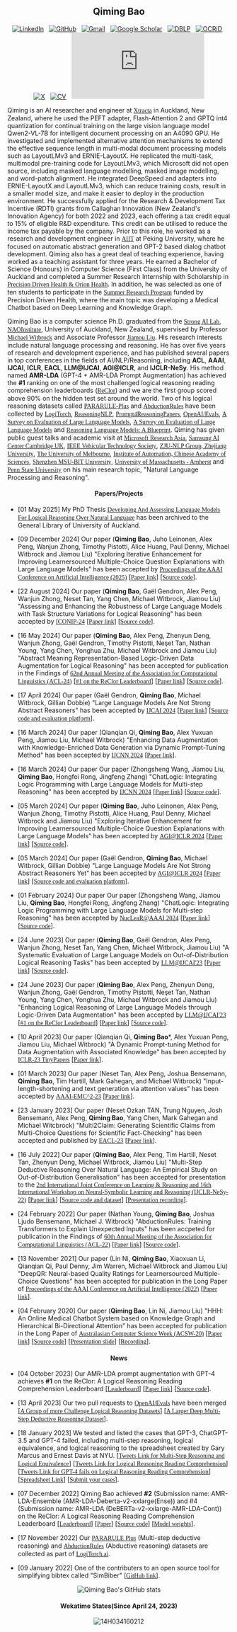 <div align="center">

## **Qiming Bao**

<p align="center">

<!--[![Homepage](https://img.shields.io/badge/-Homepage-purple?style=flat-square&logo=homepage&logoColor=white&link=https://14h034160212.github.io/)](https://14h034160212.github.io/)&nbsp;&nbsp;-->
[![LinkedIn](https://img.shields.io/badge/-LinkedIn-blue?style=flat-square&logo=Linkedin&logoColor=white&link=https://www.linkedin.com/in/qiming-bill-bao-773757166/)](https://www.linkedin.com/in/qiming-bill-bao-773757166/)&nbsp;&nbsp;
[![GitHub](https://img.shields.io/badge/-GitHub-black?style=flat-square&logo=GitHub&logoColor=white&link=https://github.com/14H034160212)](https://github.com/14H034160212)&nbsp;&nbsp;
[![Gmail](https://img.shields.io/badge/-Gmail-red?style=flat-square&logo=Gmail&logoColor=white&link=mailto:bqmbill714@gmail.com)](mailto:bqmbill714@gmail.com)&nbsp;&nbsp;
[![Google Scholar](https://img.shields.io/badge/-Google%20Scholar-blue?style=flat-square&logo=Google%20Scholar&logoColor=white&link=https://scholar.google.com/citations?user=t-PqsgcAAAAJ)](https://scholar.google.com/citations?user=t-PqsgcAAAAJ&hl=en)&nbsp;&nbsp;
[![DBLP](https://img.shields.io/badge/-DBLP-yellow?style=flat-square&logo=DBLP&logoColor=white&link=https://dblp.org/pid/126/9037-1.html)](https://dblp.org/pid/126/9037-1.html)&nbsp;&nbsp;
[![OCRiD](https://img.shields.io/badge/-ORCID-green?style=flat-square&logo=ORCID&logoColor=white&link=https://orcid.org/my-orcid?orcid=0000-0002-1000-7383)](https://orcid.org/my-orcid?orcid=0000-0002-1000-7383)&nbsp;&nbsp;
[![X](https://img.shields.io/badge/-Twitter-blue?style=flat-square&logo=X&logoColor=white&link=https://x.com/qiming_bao)](https://x.com/qiming_bao)&nbsp;&nbsp;
[![CV](https://img.shields.io/badge/-CV-brown?style=flat-square&logo=CV&logoColor=white&link=https://14h034160212.github.io/cv.html)](https://14h034160212.github.io/cv.html)&nbsp;&nbsp;
[![简历](https://img.shields.io/badge/-简历-purple?style=flat-square&logo=简历&logoColor=white&link=https://14h034160212.github.io/包启明.pdf)](https://14h034160212.github.io/包启明.pdf)
</p>
</div>



Qiming is an AI researcher and engineer at <A href="https://xtracta.com/"><FONT face="Bitstream Vera Sans">Xtracta</FONT></A> in Auckland, New Zealand, where he used the PEFT adapter, Flash-Attention 2 and GPTQ int4 quantization for continual training on the large vision language model Qwen2-VL-7B for intelligent document processing on an A4090 GPU. He investigated and implemented alternative attention mechanisms to extend the effective sequence length in multi-modal document processing models such as LayoutLMv3 and ERNIE-LayoutX. He replicated the multi-task, multimodal pre-training code for LayoutLMv3, which Microsoft did not open source, including masked language modelling, masked image modelling, and word-patch alignment. He integrated DeepSpeed and adapters into ERNIE-LayoutX and LayoutLMv3, which can reduce training costs, result in a smaller model size, and make it easier to deploy in the production environment. He successfully applied for the Research & Development Tax Incentive (RDTI) grants from Callaghan Innovation (New Zealand's Innovation Agency) for both 2022 and 2023, each offering a tax credit equal to 15% of eligible R&D expenditure. This credit can be utilised to reduce the income tax payable by the company. Prior to this role, he worked as a research and development engineer in <A href="https://www.aiit.org.cn/p_enPage"><FONT face="Bitstream Vera Sans">AIIT</FONT></A> at Peking University, where he focused on automatic abstract generation and GPT-2 based dialog chatbot development. Qiming also has a great deal of teaching experience, having worked as a teaching assistant for three years. He earned a Bachelor of Science (Honours) in Computer Science (First Class) from the University of Auckland and completed a Summer Research Internship with Scholarship in <A href="https://precisiondrivenhealth.com/"><FONT face="Bitstream Vera Sans">Precision Driven Health & Orion Health</FONT></A>. In addition, he was selected as one of ten students to participate in the <A href="https://www.hinz.org.nz/news/461570/An-online-system-for-answering-medical-questions.htm"><FONT face="Bitstream Vera Sans">Summer Research Program</FONT></A> funded by Precision Driven Health, where the main topic was developing a Medical Chatbot based on Deep Learning and Knowledge Graph.

Qiming Bao is a computer science Ph.D. graduated from the <A href="https://www.ai.ac.nz/sail/"><FONT face="Bitstream Vera Sans">Strong AI Lab</FONT></A>, <A href="https://www.naoinstitute.auckland.ac.nz/"><FONT face="Bitstream Vera Sans">NAOInstitute</FONT></A>, University of Auckland, New Zealand, supervised by Professor <A href="https://profiles.auckland.ac.nz/m-witbrock"><FONT face="Bitstream Vera Sans">Michael Witbrock</FONT></A> and Associate Professor <A href="https://profiles.auckland.ac.nz/jiamou-liu"><FONT face="Bitstream Vera Sans">Jiamou Liu</FONT></A>. His research interests include natural language processing and reasoning. He has over five years of research and development experience, and has published several papers in top conferences in the fields of AI/NLP/Reasoning, including **ACL**, **AAAI**, **IJCAI**, **ICLR**, **EACL**, **LLM@IJCAI**, **AGI@ICLR**, and **IJCLR-NeSy**. His method named **AMR-LDA** (GPT-4 + AMR-LDA Prompt Augmentation) has achieved the **#1** ranking on one of the most challenged logical reasoning reading comprehension leaderboards (<A href="https://eval.ai/web/challenges/challenge-page/503/leaderboard/1347"><FONT face="Bitstream Vera Sans">ReClor</FONT></A>) and we are the first group scored above 90% on the hidden test set around the world. Two of his logical reasoning datasets called <A href="https://github.com/Strong-AI-Lab/PARARULE-Plus"><FONT face="Bitstream Vera Sans">PARARULE-Plus</FONT></A> and <A href="https://github.com/Strong-AI-Lab/AbductionRules"><FONT face="Bitstream Vera Sans">AbductionRules</FONT></A> have been collected by <A href="https://www.logitorch.ai/"><FONT face="Bitstream Vera Sans">LogiTorch</FONT></A>, <A href="https://github.com/FreedomIntelligence/ReasoningNLP"><FONT face="Bitstream Vera Sans">ReasoningNLP</FONT></A>, <A href="https://github.com/zjunlp/Prompt4ReasoningPapers"><FONT face="Bitstream Vera Sans">Prompt4ReasoningPapers</FONT></A>, <A href="https://github.com/openai/evals/pull/651"><FONT face="Bitstream Vera Sans">OpenAI/Evals</FONT></A>, <A href="https://github.com/MLGroupJLU/LLM-eval-survey"><FONT face="Bitstream Vera Sans">A Survey on Evaluation of Large Language Models</FONT></A>, <A href="https://github.com/MLGroupJLU/LLM-eval-survey"><FONT face="Bitstream Vera Sans">A Survey on Evaluation of Large Language Models</FONT></A> and <A href="https://github.com/spcl/x1"><FONT face="Bitstream Vera Sans">Reasoning Language Models: A Blueprint</FONT></A>. Qiming has given public guest talks and academic visit at <A href="https://youtu.be/nfNbSZPY4EU"><FONT face="Bitstream Vera Sans">Microsoft Research Asia</FONT></A>, <A href="https://youtu.be/0ZkayBD3WVY"><FONT face="Bitstream Vera Sans">Samsung AI Center Cambridge UK</FONT></A>, <A href="https://youtu.be/ZzCpq5gXQto"><FONT face="Bitstream Vera Sans">IEEE Vehicular Technology Society</FONT></A>, <A href="https://www.zjukg.org/"><FONT face="Bitstream Vera Sans">ZJU-NLP Group, Zhejiang University</FONT></A>, <A href="https://14h034160212.github.io/Invitation_UoM_NLP_Reading_Group.pdf"><FONT face="Bitstream Vera Sans">The University of Melbourne</FONT></A>, <A href="https://14h034160212.github.io/中科院自动化所论坛邀请函.png"><FONT face="Bitstream Vera Sans">Institute of Automation, Chinese Academy of Sciences</FONT></A>, <A href="https://14h034160212.github.io/国际青年学者论坛人工智能研究院分论坛时间表.pdf"><FONT face="Bitstream Vera Sans">Shenzhen MSU-BIT University</FONT></A>, <A href="https://www.cics.umass.edu/about/directory/andrew-lan"><FONT face="Bitstream Vera Sans">University of Massachusetts - Amherst</FONT></A> and <A href="https://14h034160212.github.io/Presentation_Confirmation_Penn_State_University_University_of_Auckland_Online_Workshop.pdf"><FONT face="Bitstream Vera Sans">Penn State University</FONT></A> on his main research topic, "Natural Language Processing and Reasoning".

<!--**I am open to looking for a full-time job opportunity related to Post-doc Researcher, Machine Learning/AI Engineer. I am passionate and skilled in data-driven projects, especially on Natural Language Processing, with more than three years of work and project experience. I can bring state-of-the-art ideas and technology to your lab/company.** -->

<h4 align="center">Papers/Projects</h4>

- [01 May 2025] My PhD Thesis <A href="https://researchspace.auckland.ac.nz/items/c137d667-49c5-4fa4-9da0-c2e74e3d426f"><FONT face="Bitstream Vera Sans">Developing And Assessing Language Models For Logical Reasoning Over Natural Language</FONT></A> has been archived to the General Library of University of Auckland.

- [09 December 2024] Our paper (**Qiming Bao**, Juho Leinonen, Alex Peng, Wanjun Zhong, Timothy Pistotti, Alice Huang, Paul Denny, Michael Witbrock and Jiamou Liu) "Exploring Iterative Enhancement for Improving Learnersourced Multiple-Choice Question Explanations with Large Language Models" has been accepted by <A href="https://eaai-conf.github.io/year/eaai-25.html"><FONT face="Bitstream Vera Sans">Proceedings of the AAAI Conference on Artificial Intelligence (2025)</FONT></A> [<A href="https://ojs.aaai.org/index.php/AAAI/article/view/35164"><FONT face="Bitstream Vera Sans">Paper link</FONT></A>] [<A href="https://github.com/Strong-AI-Lab/Explanation-Generation"><FONT face="Bitstream Vera Sans">Source code</FONT></A>].<br />

- [22 August 2024] Our paper (**Qiming Bao**, Gaël Gendron, Alex Peng, Wanjun Zhong, Neset Tan, Yang Chen, Michael Witbrock, Jiamou Liu) "Assessing and Enhancing the Robustness of Large Language Models with Task Structure Variations for Logical Reasoning" has been accepted by <A href="https://iconip2024.org/"><FONT face="Bitstream Vera Sans">ICONIP-24</FONT></A> [<A href="https://arxiv.org/abs/2310.09430"><FONT face="Bitstream Vera Sans">Paper link</FONT></A>] [<A href="https://github.com/Strong-AI-Lab/Logical-and-abstract-reasoning"><FONT face="Bitstream Vera Sans">Source code</FONT></A>].
  
- [16 May 2024] Our paper (**Qiming Bao**, Alex Peng, Zhenyun Deng, Wanjun Zhong, Gaël Gendron, Timothy Pistotti, Neşet Tan, Nathan Young, Yang Chen, Yonghua Zhu, Michael Witbrock and Jiamou Liu) "Abstract Meaning Representation-Based Logic-Driven Data Augmentation for Logical Reasoning" has been accepted for publication in the Findings of <A href="https://2024.aclweb.org/"><FONT face="Bitstream Vera Sans">62nd Annual Meeting of the Association for Computational Linguistics (ACL-24)</FONT></A> [<A href="https://eval.ai/web/challenges/challenge-page/503/leaderboard/1347"><FONT face="Bitstream Vera Sans">#1 on the ReClor Leaderboard</FONT></A>] [<A href="https://aclanthology.org/2024.findings-acl.353/"><FONT face="Bitstream Vera Sans">Paper link</FONT></A>] [<A href="https://github.com/Strong-AI-Lab/Logical-Equivalence-driven-AMR-Data-Augmentation-for-Representation-Learning"><FONT face="Bitstream Vera Sans">Source code</FONT></A>].
  
- [17 April 2024] Our paper (Gaël Gendron, **Qiming Bao**, Michael Witbrock, Gillian Dobbie) "Large Language Models Are Not Strong Abstract Reasoners" has been accepted by <A href="https://ijcai24.org/"><FONT face="Bitstream Vera Sans">IJCAI 2024</FONT></A> [<A href="https://arxiv.org/abs/2305.19555"><FONT face="Bitstream Vera Sans">Paper link</FONT></A>] [<A href="https://github.com/Strong-AI-Lab/Logical-and-abstract-reasoning"><FONT face="Bitstream Vera Sans">Source code and evaluation platform</FONT></A>].<br />

- [16 March 2024] Our paper (Qianqian Qi, **Qiming Bao**, Alex Yuxuan Peng, Jiamou Liu, Michael Witbrock) "Enhancing Data Augmentation with Knowledge-Enriched Data Generation via Dynamic Prompt-Tuning Method" has been accepted by <A href="https://ieeexplore.ieee.org/xpl/conhome/10649807/proceeding"><FONT face="Bitstream Vera Sans">IJCNN 2024</FONT></A> [<A href="https://ieeexplore.ieee.org/abstract/document/10651072/"><FONT face="Bitstream Vera Sans">Paper link</FONT></A>].<br />

- [16 March 2024] Our paper Our paper (Zhongsheng Wang, Jiamou Liu, **Qiming Bao**, Hongfei Rong, Jingfeng Zhang) "ChatLogic: Integrating Logic Programming with Large Language Models for Multi-step Reasoning" has been accepted by <A href="https://ieeexplore.ieee.org/xpl/conhome/10649807/proceeding"><FONT face="Bitstream Vera Sans">IJCNN 2024</FONT></A> [<A href="https://ieeexplore.ieee.org/document/10650138"><FONT face="Bitstream Vera Sans">Paper link</FONT></A>] [<A href="https://github.com/Strong-AI-Lab/ChatLogic"><FONT face="Bitstream Vera Sans">Source code</FONT></A>].<br />

- [05 March 2024] Our paper (**Qiming Bao**, Juho Leinonen, Alex Peng, Wanjun Zhong, Timothy Pistotti, Alice Huang, Paul Denny, Michael Witbrock and Jiamou Liu) "Exploring Iterative Enhancement for Improving Learnersourced Multiple-Choice Question Explanations with Large Language Models" has been accepted by <A href="https://agiworkshop.github.io/"><FONT face="Bitstream Vera Sans">AGI@ICLR 2024</FONT></A> [<A href="http://arxiv.org/abs/2309.10444"><FONT face="Bitstream Vera Sans">Paper link</FONT></A>] [<A href="https://github.com/Strong-AI-Lab/Explanation-Generation"><FONT face="Bitstream Vera Sans">Source code</FONT></A>].<br />

- [05 March 2024] Our paper (Gaël Gendron, **Qiming Bao**, Michael Witbrock, Gillian Dobbie) "Large Language Models Are Not Strong Abstract Reasoners Yet" has been accepted by <A href="https://agiworkshop.github.io/"><FONT face="Bitstream Vera Sans">AGI@ICLR 2024</FONT></A> [<A href="https://openreview.net/forum?id=Pc0fPGip78&noteId=Pc0fPGip78"><FONT face="Bitstream Vera Sans">Paper link</FONT></A>] [<A href="https://github.com/Strong-AI-Lab/Logical-and-abstract-reasoning"><FONT face="Bitstream Vera Sans">Source code and evaluation platform</FONT></A>].<br />

- [01 February 2024] Our paper Our paper (Zhongsheng Wang, Jiamou Liu, **Qiming Bao**, Hongfei Rong, Jingfeng Zhang) "ChatLogic: Integrating Logic Programming with Large Language Models for Multi-step Reasoning" has been accepted by <A href="https://nuclear-workshop.github.io/"><FONT face="Bitstream Vera Sans">NucLeaR@AAAI 2024</FONT></A> [<A href="https://openreview.net/forum?id=AOqGF7Po7Z"><FONT face="Bitstream Vera Sans">Paper link</FONT></A>] [<A href="https://github.com/Strong-AI-Lab/ChatLogic"><FONT face="Bitstream Vera Sans">Source code</FONT></A>].<br />

- [24 June 2023] Our paper (**Qiming Bao**, Gaël Gendron, Alex Peng, Wanjun Zhong, Neset Tan, Yang Chen, Michael Witbrock, Jiamou Liu) "A Systematic Evaluation of Large Language Models on Out-of-Distribution Logical Reasoning Tasks" has been accepted by <A href="https://bigmodel.ai/llm-ijcai23"><FONT face="Bitstream Vera Sans">LLM@IJCAI'23</FONT></A> [<A href="https://arxiv.org/abs/2310.09430"><FONT face="Bitstream Vera Sans">Paper link</FONT></A>] [<A href="https://github.com/Strong-AI-Lab/Logical-and-abstract-reasoning"><FONT face="Bitstream Vera Sans">Source code</FONT></A>].

- [24 June 2023] Our paper (**Qiming Bao**, Alex Peng, Zhenyun Deng, Wanjun Zhong, Gaël Gendron, Timothy Pistotti, Neşet Tan, Nathan Young, Yang Chen, Yonghua Zhu, Michael Witbrock and Jiamou Liu) "Enhancing Logical Reasoning of Large Language Models through Logic-Driven Data Augmentation" has been accepted by <A href="https://bigmodel.ai/llm-ijcai23"><FONT face="Bitstream Vera Sans">LLM@IJCAI'23</FONT></A> [<A href="https://eval.ai/web/challenges/challenge-page/503/leaderboard/1347"><FONT face="Bitstream Vera Sans">#1 on the ReClor Leaderboard</FONT></A>] [<A href="https://arxiv.org/abs/2305.12599v2"><FONT face="Bitstream Vera Sans">Paper link</FONT></A>] [<A href="https://github.com/Strong-AI-Lab/Logical-Equivalence-driven-AMR-Data-Augmentation-for-Representation-Learning"><FONT face="Bitstream Vera Sans">Source code</FONT></A>].

<!-- [21 May 2023] Our paper (**Qiming Bao**, Alex Yuxuan Peng, Zhenyun Deng, Wanjun Zhong, Neset Tan, Nathan Young, Yang Chen, Yonghua Zhu, Michael Witbrock, Jiamou Liu) "Contrastive Learning with Logic-driven Data Augmentation for Logical Reasoning over Text" [<A href="https://arxiv.org/abs/2305.12599"><FONT face="Bitstream Vera Sans">Paper link</FONT></A>] [<A href="https://github.com/Strong-AI-Lab/Logical-Equivalence-driven-AMR-Data-Augmentation-for-Representation-Learning"><FONT face="Bitstream Vera Sans">Source code</FONT></A>] [<A href="https://huggingface.co/qbao775/AMR-LE-DeBERTa-V2-XXLarge-Contraposition"><FONT face="Bitstream Vera Sans">Model weights</FONT></A>] [<A href="https://eval.ai/web/challenges/challenge-page/503/leaderboard/1347"><FONT face="Bitstream Vera Sans">Leaderboard</FONT></A>].<br />-->

- [10 April 2023] Our paper (Qianqian Qi, **Qiming Bao***, Alex Yuxuan Peng, Jiamou Liu, Michael Witbrock) "A Dynamic Prompt-tuning Method for Data Augmentation with Associated Knowledge" has been accepted by <A href="https://openreview.net/group?id=ICLR.cc/2023/TinyPapers"><FONT face="Bitstream Vera Sans">ICLR-23 TinyPapers</FONT></A> [<A href="https://openreview.net/forum?id=hli7A0ioiS_"><FONT face="Bitstream Vera Sans">Paper link</FONT></A>].<br />
  
- [01 March 2023] Our paper (Neset Tan, Alex Peng, Joshua Bensemann, **Qiming Bao**, Tim Hartill, Mark Gahegan, and Michael Witbrock) "Input-length-shortening and text generation via attention values" has been accepted by <A href="https://www.emc2-ai.org/aaai-23"><FONT face="Bitstream Vera Sans">AAAI-EMC^2-23</FONT></A> [<A href="https://arxiv.org/abs/2303.07585"><FONT face="Bitstream Vera Sans">Paper link</FONT></A>].<br />
    
- [23 January 2023] Our paper (Neset Ozkan TAN, Trung Nguyen, Josh Bensemann, Alex Peng, **Qiming Bao**, Yang Chen, Mark Gahegan and Michael Witcbrock) "Multi2Claim: Generating Scientific Claims from Multi-Choice Questions for Scientific Fact-Checking" has been accepted and published by <A href="https://2023.eacl.org/"><FONT face="Bitstream Vera Sans">EACL-23</FONT></A> [<A href="https://aclanthology.org/2023.eacl-main.194/"><FONT face="Bitstream Vera Sans">Paper link</FONT></A>]. <br />
    
- [16 July 2022] Our paper (**Qiming Bao**, Alex Peng, Tim Hartill, Neset Tan, Zhenyun Deng, Michael Witbrock, Jiamou Liu) "Multi-Step Deductive Reasoning Over Natural Language: An Empirical Study on Out-of-Distribution Generalisation" has been accepted for presentation to the <A href="http://ceur-ws.org/Vol-3212/"><FONT face="Bitstream Vera Sans">2nd International Joint Conference on Learning & Reasoning and 16th International Workshop on Neural-Symbolic Learning and Reasoning (IJCLR-NeSy-22)</FONT></A> [<A href="https://arxiv.org/abs/2207.14000"><FONT face="Bitstream Vera Sans">Paper link</FONT></A>] [<A href="https://github.com/Strong-AI-Lab/Multi-Step-Deductive-Reasoning-Over-Natural-Language"><FONT face="Bitstream Vera Sans">Source code and dataset</FONT></A>] [<A href="http://ilp.doc.ic.ac.uk/ijclr22_videos/NeSy%20Session%205%20-%20Thursday%2029th%20-%2014_40%20-%2015_50%20(BST)%20includes%20NeSy%20Invited%20Talk%20William%20Cohen.mp4"><FONT face="Bitstream Vera Sans">Presentation recording</FONT></A>]. <br />
    
- [24 February 2022] Our paper (Nathan Young, **Qiming Bao**, Joshua Ljudo Bensemann, Michael J. Witbrock) "AbductionRules: Training Transformers to Explain Unexpected Inputs" has been accpeted for publication in the Findings of <A href="https://www.2022.aclweb.org/"><FONT face="Bitstream Vera Sans">60th Annual Meeting of the Association for Computational Linguistics (ACL-22)</FONT></A> [<A href="https://aclanthology.org/2022.findings-acl.19/"><FONT face="Bitstream Vera Sans">Paper link</FONT></A>] [<A href="https://github.com/Strong-AI-Lab/AbductionRules"><FONT face="Bitstream Vera Sans">Source code</FONT></A>].<br />
  
- [13 November 2021] Our paper (Lin Ni, **Qiming Bao**, Xiaoxuan Li, Qianqian Qi, Paul Denny, Jim Warren, Michael Witbrock and Jiamou Liu) "DeepQR: Neural-based Quality Ratings for Learnersourced Multiple-Choice Questions" has been accepted for publication in the Long Paper of <A href="https://aaai.org/conference/aaai/aaai-22/eaai-22/"><FONT face="Bitstream Vera Sans">Proceedings of the AAAI Conference on Artificial Intelligence (2022)</FONT></A> [<A href="https://ojs.aaai.org/index.php/AAAI/article/view/21562"><FONT face="Bitstream Vera Sans">Paper link</FONT></A>]. <br />

- [04 February 2020] Our paper (**Qiming Bao**, Lin Ni, Jiamou Liu) "HHH: An Online Medical Chatbot System based on Knowledge Graph and Hierarchical Bi-Directional Attention" has been accepted for publication in the Long Paper of <A href="https://acsw.core.edu.au/2020-acsw-home"><FONT face="Bitstream Vera Sans">Australasian Computer Science Week (ACSW-20)</FONT></A> [<A href="https://arxiv.org/abs/2002.03140"><FONT face="Bitstream Vera Sans">Paper link</FONT></A>] [<A href="https://github.com/14H034160212/HHH-An-Online-Question-Answering-System-for-Medical-Questions"><FONT face="Bitstream Vera Sans">Source code</FONT></A>] [<A href="https://www.youtube.com/redirect?event=comments&redir_token=QUFFLUhqbWtqVHRmbzdQYVJFSW9odl9qZF9CWTdxUXdvQXxBQ3Jtc0ttQjRBdktkOFQ1enpvUGk1X0ZLT0hIb3g5WnhZWjVyVjFiVUQ1STdTeW9pMXdpYlJWSk9xeVA0Y01Qbm85bkQtRWxjdlk5TWdfY2I0OFNIazBhRkFoNEN6YmdjYTFaVnh3Ynkyel9LQjNhbkZ4WGxwQQ&q=https%3A%2F%2Fdocs.google.com%2Fpresentation%2Fd%2F15BfDM07IdUJiqONTAXAhIk3Y8a6oWn_2%2Fedit%3Fusp%3Dsharing%26ouid%3D116744487318855501460%26rtpof%3Dtrue%26sd%3Dtrue&stzid=UgxhkQ3dcho0vzjqWIV4AaABAg"><FONT face="Bitstream Vera Sans">Presentation slide</FONT></A>] [<A href="https://youtu.be/zTK3zZtxHs4"><FONT face="Bitstream Vera Sans">Recording</FONT></A>]. <br />
<h4 align="center">News</h4>

- [04 October 2023] Our AMR-LDA prompt augmentation with GPT-4 achieves **#1** on the ReClor: A Logical Reasoning Reading Comprehension Leaderboard [<A href="https://eval.ai/web/challenges/challenge-page/503/leaderboard/1347"><FONT face="Bitstream Vera Sans">Leaderboard</FONT></A>] [<A href="https://arxiv.org/abs/2305.12599v2"><FONT face="Bitstream Vera Sans">Paper link</FONT></A>] [<A href="https://github.com/Strong-AI-Lab/Logical-Equivalence-driven-AMR-Data-Augmentation-for-Representation-Learning"><FONT face="Bitstream Vera Sans">Source code</FONT></A>].

- [13 April 2023] Our two pull requests to <A href="https://github.com/openai/evals"><FONT face="Bitstream Vera Sans">OpenAI/Evals</FONT></A> have been merged 
        [<A href="https://github.com/openai/evals/pull/648"><FONT face="Bitstream Vera Sans">A Group of more Challenge Logical Reasoning Datasets</FONT></A>]
	[<A href="https://github.com/openai/evals/pull/651"><FONT face="Bitstream Vera Sans">A Larger Deep Multi-Step Deductive Reasoning Dataset</FONT></A>]. <br />

- [18 January 2023] We tested and listed the cases that GPT-3, ChatGPT-3.5 and GPT-4 failed, including multi-step reasoning, logical equivalence, and logical reasoning to the spreadsheet created by Gary Marcus and Ernest Davis at NYU.
        [<A href="https://twitter.com/qiming_bao/status/1615311194931490818"><FONT face="Bitstream Vera Sans">Tweets Link for Multi-Step Reasoning and Logical Equivalence</FONT></A>] [<A href="https://twitter.com/qiming_bao/status/1625688954514333698"><FONT face="Bitstream Vera Sans">Tweets Link for Logical Reasoning Reading Comprehension</FONT></A>] [<A href="https://twitter.com/qiming_bao/status/1642067379319607296"><FONT face="Bitstream Vera Sans">Tweets Link for GPT-4 fails on Logical Reasoning Reading Comprehension</FONT></A>] [<A href="https://docs.google.com/spreadsheets/d/1kDSERnROv5FgHbVN8z_bXH9gak2IXRtoqz0nwhrviCw/edit#gid=1302320625"><FONT face="Bitstream Vera Sans">Spreadsheet Link</FONT></A>] [<A href="https://researchrabbit.typeform.com/llmerrors?typeform-source=www.linkedin.com"><FONT face="Bitstream Vera Sans">Submit your cases</FONT></A>]. <br />

- [07 December 2022] Qiming Bao achieved **#2** (Submission name: AMR-LDA-Ensemble (AMR-LDA-Deberta-v2-xxlarge(Ense)) and #4 (Submission name: AMR-LDA (DeBERTa-v2-xxlarge-AMR-LDA-Cont)) on the ReClor: A Logical Reasoning Reading Comprehension Leaderboard [<A href="https://eval.ai/web/challenges/challenge-page/503/leaderboard/1347"><FONT face="Bitstream Vera Sans">Leaderboard</FONT></A>] [<A href="https://arxiv.org/abs/2305.12599"><FONT face="Bitstream Vera Sans">Paper</FONT></A>] [<A href="https://github.com/Strong-AI-Lab/Logical-Equivalence-driven-AMR-Data-Augmentation-for-Representation-Learning"><FONT face="Bitstream Vera Sans">Source code</FONT></A>] [<A href="https://huggingface.co/qbao775/AMR-LE-DeBERTa-V2-XXLarge-Contraposition"><FONT face="Bitstream Vera Sans">Model weights</FONT></A>]. <br />

- [17 November 2022] Our <A href="https://github.com/Strong-AI-Lab/PARARULE-Plus"><FONT face="Bitstream Vera Sans">PARARULE Plus</FONT></A> (Multi-step deductive reasoning) and <A href="https://github.com/Strong-AI-Lab/AbductionRules"><FONT face="Bitstream Vera Sans">AbductionRules</FONT></A> (Abductive reasoning) datasets are collected as part of <A href="https://www.logitorch.ai/"><FONT face="Bitstream Vera Sans">LogiTorch.ai</FONT></A>. <br/>

- [09 January 2022] One of the contributers to an open source tool for simplifying bibtex called "SimBiber" [<A href="https://github.com/MLNLP-World/SimBiber"><FONT face="Bitstream Vera Sans">GitHub link</FONT></A>]. <br />


<p align="center">
  <img src="https://github-readme-stats.vercel.app/api?username=14H034160212&PAT_1=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&show_icons=true&theme=radical" alt="Qiming Bao's GitHub stats"/>
</p>

<h4 align="center">Wekatime States(Since April 24, 2023)</h4>
<div>
<p align = "center"><img src="https://github-readme-stats.vercel.app/api/wakatime?username=14H034160212&langs_count=4&show_icons=true&locale=en&theme=nord&layout=compact&hide_title=true&hide_border=true" alt="14H034160212" /></p>
</div>
